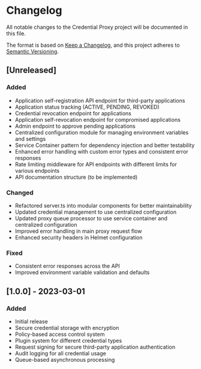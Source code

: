 # Changelog

All notable changes to the Credential Proxy project will be documented in this file.

The format is based on [Keep a Changelog](https://keepachangelog.com/en/1.0.0/),
and this project adheres to [Semantic Versioning](https://semver.org/spec/v2.0.0.html).

## [Unreleased]

### Added
- Application self-registration API endpoint for third-party applications
- Application status tracking (ACTIVE, PENDING, REVOKED)
- Credential revocation endpoint for applications
- Application self-revocation endpoint for compromised applications
- Admin endpoint to approve pending applications
- Centralized configuration module for managing environment variables and settings
- Service Container pattern for dependency injection and better testability
- Enhanced error handling with custom error types and consistent error responses
- Rate limiting middleware for API endpoints with different limits for various endpoints
- API documentation structure (to be implemented)

### Changed
- Refactored server.ts into modular components for better maintainability
- Updated credential management to use centralized configuration
- Updated proxy queue processor to use service container and centralized configuration
- Improved error handling in main proxy request flow
- Enhanced security headers in Helmet configuration

### Fixed
- Consistent error responses across the API
- Improved environment variable validation and defaults

## [1.0.0] - 2023-03-01

### Added
- Initial release
- Secure credential storage with encryption
- Policy-based access control system
- Plugin system for different credential types
- Request signing for secure third-party application authentication
- Audit logging for all credential usage
- Queue-based asynchronous processing 
